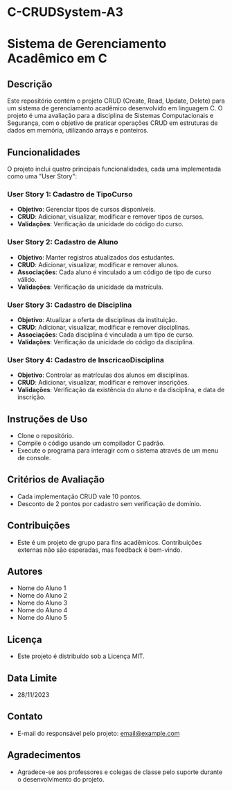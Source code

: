 # C-CRUDSystem-A3

# Sistema de Gerenciamento Acadêmico em C

## Descrição
Este repositório contém o projeto CRUD (Create, Read, Update, Delete) para um sistema de gerenciamento acadêmico desenvolvido em linguagem C. O projeto é uma avaliação para a disciplina de Sistemas Computacionais e Segurança, com o objetivo de praticar operações CRUD em estruturas de dados em memória, utilizando arrays e ponteiros.

## Funcionalidades
O projeto inclui quatro principais funcionalidades, cada uma implementada como uma "User Story":

### User Story 1: Cadastro de TipoCurso
- **Objetivo**: Gerenciar tipos de cursos disponíveis.
- **CRUD**: Adicionar, visualizar, modificar e remover tipos de cursos.
- **Validações**: Verificação da unicidade do código do curso.

### User Story 2: Cadastro de Aluno
- **Objetivo**: Manter registros atualizados dos estudantes.
- **CRUD**: Adicionar, visualizar, modificar e remover alunos.
- **Associações**: Cada aluno é vinculado a um código de tipo de curso válido.
- **Validações**: Verificação da unicidade da matrícula.

### User Story 3: Cadastro de Disciplina
- **Objetivo**: Atualizar a oferta de disciplinas da instituição.
- **CRUD**: Adicionar, visualizar, modificar e remover disciplinas.
- **Associações**: Cada disciplina é vinculada a um tipo de curso.
- **Validações**: Verificação da unicidade do código da disciplina.

### User Story 4: Cadastro de InscricaoDisciplina
- **Objetivo**: Controlar as matrículas dos alunos em disciplinas.
- **CRUD**: Adicionar, visualizar, modificar e remover inscrições.
- **Validações**: Verificação da existência do aluno e da disciplina, e data de inscrição.

## Instruções de Uso
- Clone o repositório.
- Compile o código usando um compilador C padrão.
- Execute o programa para interagir com o sistema através de um menu de console.

## Critérios de Avaliação
- Cada implementação CRUD vale 10 pontos.
- Desconto de 2 pontos por cadastro sem verificação de domínio.

## Contribuições
- Este é um projeto de grupo para fins acadêmicos. Contribuições externas não são esperadas, mas feedback é bem-vindo.

## Autores
- Nome do Aluno 1
- Nome do Aluno 2
- Nome do Aluno 3
- Nome do Aluno 4
- Nome do Aluno 5

## Licença
- Este projeto é distribuído sob a Licença MIT.

## Data Limite
- 28/11/2023

## Contato
- E-mail do responsável pelo projeto: [email@example.com](mailto:email@example.com)

## Agradecimentos
- Agradece-se aos professores e colegas de classe pelo suporte durante o desenvolvimento do projeto.
